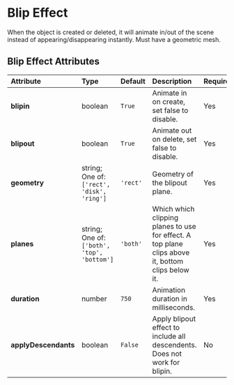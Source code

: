 
Blip Effect
===========


When the object is created or deleted, it will animate in/out of the scene instead of appearing/disappearing instantly. Must have a geometric mesh.

Blip Effect Attributes
-----------------------

|Attribute|Type|Default|Description|Required|
| :--- | :--- | :--- | :--- | :--- |
|**blipin**|boolean|```True```|Animate in on create, set false to disable.|Yes|
|**blipout**|boolean|```True```|Animate out on delete, set false to disable.|Yes|
|**geometry**|string; One of: ```['rect', 'disk', 'ring']```|```'rect'```|Geometry of the blipout plane.|Yes|
|**planes**|string; One of: ```['both', 'top', 'bottom']```|```'both'```|Which which clipping planes to use for effect. A top plane clips above it, bottom clips below it.|Yes|
|**duration**|number|```750```|Animation duration in milliseconds.|Yes|
|**applyDescendants**|boolean|```False```|Apply blipout effect to include all descendents. Does not work for blipin.|No|
